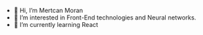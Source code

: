 - 👋 Hi, I’m Mertcan Moran
- 👀 I’m interested in Front-End technologies and Neural networks.
- 🌱 I’m currently learning React

<!---
mrtcnmrn5/mrtcnmrn5 is a ✨ special ✨ repository because its `README.md` (this file) appears on your GitHub profile.
You can click the Preview link to take a look at your changes.
--->
